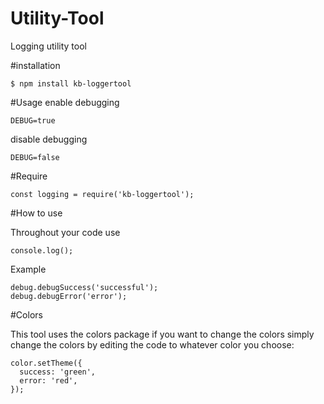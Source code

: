 # Utility-Tool
Logging utility tool

#installation
 ```
 $ npm install kb-loggertool
 ```
#Usage
enable debugging

```
DEBUG=true
```

disable debugging

```
DEBUG=false
```
#Require

```
const logging = require('kb-loggertool');
```

#How to use

Throughout your code use

```
console.log();
```

Example

```
debug.debugSuccess('successful');
debug.debugError('error');
```

#Colors

This tool uses the colors package if you want to change the colors simply change the colors by editing the code to whatever color you choose:

```
color.setTheme({
  success: 'green',
  error: 'red',
});
```

